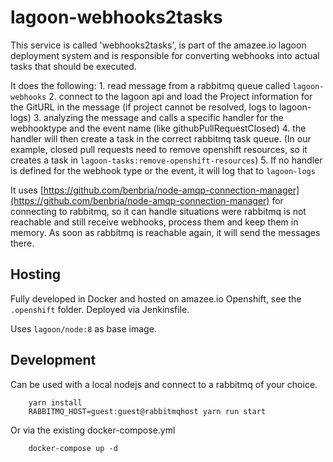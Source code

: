 # lagoon-webhooks2tasks

This service is called 'webhooks2tasks', is part of the amazee.io lagoon deployment system and is responsible for converting webhooks into actual tasks that should be executed.

It does the following: 1. read message from a rabbitmq queue called `lagoon-webhooks` 2. connect to the lagoon api and load the Project information for the GitURL in the message \(if project cannot be resolved, logs to lagoon-logs\) 3. analyzing the message and calls a specific handler for the webhooktype and the event name \(like githubPullRequestClosed\) 4. the handler will then create a task in the correct rabbitmq task queue. \(In our example, closed pull requests need to remove openshift resources, so it creates a task in `lagoon-tasks:remove-openshift-resources`\) 5. If no handler is defined for the webhook type or the event, it will log that to `lagoon-logs`

It uses [https://github.com/benbria/node-amqp-connection-manager](https://github.com/benbria/node-amqp-connection-manager) for connecting to rabbitmq, so it can handle situations were rabbitmq is not reachable and still receive webhooks, process them and keep them in memory. As soon as rabbitmq is reachable again, it will send the messages there.

## Hosting

Fully developed in Docker and hosted on amazee.io Openshift, see the `.openshift` folder. Deployed via Jenkinsfile.

Uses `lagoon/node:8` as base image.

## Development

Can be used with a local nodejs and connect to a rabbitmq of your choice.

```text
    yarn install
    RABBITMQ_HOST=guest:guest@rabbitmqhost yarn run start
```

Or via the existing docker-compose.yml

```text
    docker-compose up -d
```

